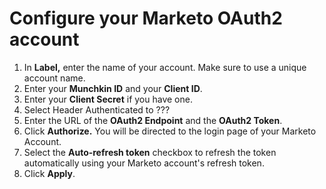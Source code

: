 # Configure your Marketo OAuth2 account

1. In **Label,** enter the name of your account. Make sure to use a unique account name.  
2. Enter your **Munchkin ID** and your **Client ID**.
3. Enter your **Client Secret** if you have one. 
4. Select Header Authenticated to ???
5. Enter the URL of the **OAuth2 Endpoint** and the **OAuth2 Token**.
6. Click **Authorize.** You will be directed to the login page of your Marketo Account.
7. Select the **Auto-refresh token** checkbox to refresh the token automatically using your Marketo account's refresh token. 
8. Click **Apply**.

